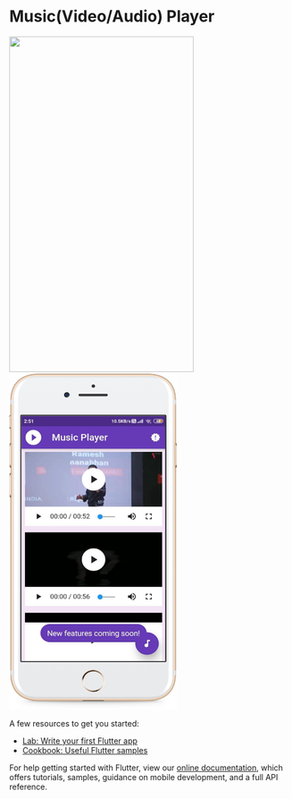 # Music(Video/Audio) Player

<p float = "center"> 
  <img src="/ss/LiveMock.gif" height="600" width="330"  />
  <img src="/ss/mp1-Apple iPhone 7 Plus Gold [shadow].png" height="600" width="300" />
</p>

A few resources to get you started:

- [Lab: Write your first Flutter app](https://flutter.dev/docs/get-started/codelab)
- [Cookbook: Useful Flutter samples](https://flutter.dev/docs/cookbook)

For help getting started with Flutter, view our
[online documentation](https://flutter.dev/docs), which offers tutorials,
samples, guidance on mobile development, and a full API reference.
